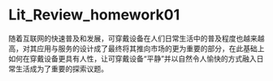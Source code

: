 # Lit_Review_homework01
随着互联网的快速普及和发展，可穿戴设备在人们日常生活中的普及程度也越来越高，对其应用与服务的设计成了最终将其推向市场的更为重要的部分，在此基础上如何在穿戴设备更具有人性，让可穿戴设备“平静”并以自然令人愉快的方式融入日常生活成为了重要的探索议题。
